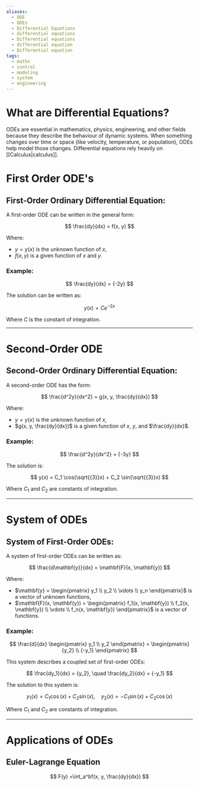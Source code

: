 ```yaml
---
aliases:
  - ODE
  - ODEs
  - Differential Equations
  - differential equations
  - Differential equations
  - differential equation
  - Differential equation
tags:
  - maths
  - control
  - modeling
  - system
  - engineering
---
```


# What are Differential Equations?
ODEs are essential in mathematics, physics, engineering, and other fields because they describe the behaviour of dynamic systems. When something changes over time or space (like velocity, temperature, or population), ODEs help model those changes. Differential equations rely heavily on [[Calculus|calculus]].

# First Order ODE's
## First-Order Ordinary Differential Equation:

A first-order ODE can be written in the general form:

$$
\frac{dy}{dx} = f(x, y)
$$

Where:
- $y = y(x)$ is the unknown function of $x$,
- $f(x, y)$ is a given function of $x$ and $y$.

### Example:

$$
\frac{dy}{dx} = {-2y}
$$

The solution can be written as:

$$
y(x) = C e^{{-2x}}
$$

Where $C$ is the constant of integration.

---

# Second-Order ODE 
## Second-Order Ordinary Differential Equation:

A second-order ODE has the form:

$$
\frac{d^2y}{dx^2} = g(x, y, \frac{dy}{dx})
$$

Where:
- $y = y(x)$ is the unknown function of $x$,
- $g(x, y, \frac{dy}{dx})$ is a given function of $x$, $y$, and $\frac{dy}{dx}$.

### Example:

$$
\frac{d^2y}{dx^2} = {-3y}
$$

The solution is:

$$
y(x) = C_1 \cos(\sqrt{{3}}x) + C_2 \sin(\sqrt{{3}}x)
$$

Where $C_1$ and $C_2$ are constants of integration.

---

# System of ODEs 
## System of First-Order ODEs:

A system of first-order ODEs can be written as:

$$
\frac{d\mathbf{y}}{dx} = \mathbf{F}(x, \mathbf{y})
$$

Where:
- $\mathbf{y} = \begin{pmatrix} y_1 \\ y_2 \\ \vdots \\ y_n \end{pmatrix}$ is a vector of unknown functions,
- $\mathbf{F}(x, \mathbf{y}) = \begin{pmatrix} f_1(x, \mathbf{y}) \\ f_2(x, \mathbf{y}) \\ \vdots \\ f_n(x, \mathbf{y}) \end{pmatrix}$ is a vector of functions.

### Example:

$$
\frac{d}{dx} \begin{pmatrix} y_1 \\ y_2 \end{pmatrix} = \begin{pmatrix}{y_2} \\ {-y_1} \end{pmatrix}
$$

This system describes a coupled set of first-order ODEs:

$$
\frac{dy_1}{dx} = {y_2}, \quad \frac{dy_2}{dx} = {-y_1}
$$

The solution to this system is:

$$
y_1(x) = C_1 \cos(x) + C_2 \sin(x), \quad y_2(x) = -C_1 \sin(x) + C_2 \cos(x)
$$

Where $C_1$ and $C_2$ are constants of integration.


---

# Applications of ODEs 
## Euler-Lagrange Equation

$$
F(y) =\int_a^bf(x, y, \frac{dy}{dx})
$$